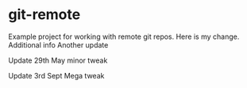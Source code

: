 # git-remote

Example project for working with remote git repos.
Here is my change.
Additional info
Another update

Update 29th May
minor tweak

Update 3rd Sept
Mega tweak
